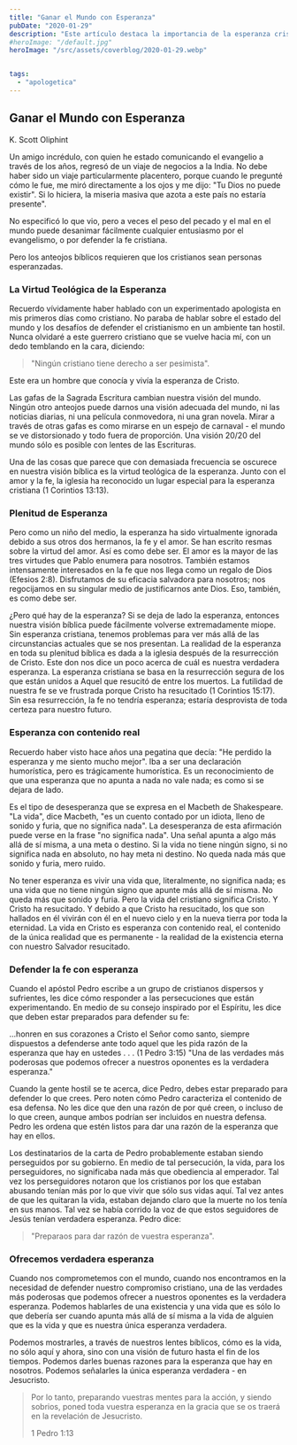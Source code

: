 ```yaml
---
title: "Ganar el Mundo con Esperanza"
pubDate: "2020-01-29"
description: "Este artículo destaca la importancia de la esperanza cristiana como motivación para la evangelización y el compromiso cultural. Argumenta que la esperanza basada en la resurrección de Cristo nos impulsa a influir positivamente en el mundo, confiando en el poder transformador del evangelio y en la soberanía de Dios sobre todas las cosas."
#heroImage: "/default.jpg"
heroImage: "/src/assets/coverblog/2020-01-29.webp"


tags:
  - "apologetica"
---
```


## Ganar el Mundo con Esperanza

K. Scott Oliphint

Un amigo incrédulo, con quien he estado comunicando el evangelio a través de los años, regresó de un viaje de negocios a la India. No debe haber sido un viaje particularmente placentero, porque cuando le pregunté cómo le fue, me miró directamente a los ojos y me dijo: "Tu Dios no puede existir". Si lo hiciera, la miseria masiva que azota a este país no estaría presente".

No especificó lo que vio, pero a veces el peso del pecado y el mal en el mundo puede desanimar fácilmente cualquier entusiasmo por el evangelismo, o por defender la fe cristiana.

Pero los anteojos bíblicos requieren que los cristianos sean personas esperanzadas.

### La Virtud Teológica de la Esperanza

Recuerdo vívidamente haber hablado con un experimentado apologista en mis primeros días como cristiano. No paraba de hablar sobre el estado del mundo y los desafíos de defender el cristianismo en un ambiente tan hostil. Nunca olvidaré a este guerrero cristiano que se vuelve hacia mí, con un dedo temblando en la cara, diciendo:

> "Ningún cristiano tiene derecho a ser pesimista".

Este era un hombre que conocía y vivía la esperanza de Cristo.

Las gafas de la Sagrada Escritura cambian nuestra visión del mundo. Ningún otro anteojos puede darnos una visión adecuada del mundo, ni las noticias diarias, ni una película conmovedora, ni una gran novela. Mirar a través de otras gafas es como mirarse en un espejo de carnaval - el mundo se ve distorsionado y todo fuera de proporción. Una visión 20/20 del mundo sólo es posible con lentes de las Escrituras.

Una de las cosas que parece que con demasiada frecuencia se oscurece en nuestra visión bíblica es la virtud teológica de la esperanza. Junto con el amor y la fe, la iglesia ha reconocido un lugar especial para la esperanza cristiana (1 Corintios 13:13).

### Plenitud de Esperanza

Pero como un niño del medio, la esperanza ha sido virtualmente ignorada debido a sus otros dos hermanos, la fe y el amor. Se han escrito resmas sobre la virtud del amor. Así es como debe ser. El amor es la mayor de las tres virtudes que Pablo enumera para nosotros. También estamos intensamente interesados en la fe que nos llega como un regalo de Dios (Efesios 2:8). Disfrutamos de su eficacia salvadora para nosotros; nos regocijamos en su singular medio de justificarnos ante Dios. Eso, también, es como debe ser.

¿Pero qué hay de la esperanza? Si se deja de lado la esperanza, entonces nuestra visión bíblica puede fácilmente volverse extremadamente miope. Sin esperanza cristiana, tenemos problemas para ver más allá de las circunstancias actuales que se nos presentan. La realidad de la esperanza en toda su plenitud bíblica es dada a la iglesia después de la resurrección de Cristo. Este don nos dice un poco acerca de cuál es nuestra verdadera esperanza. La esperanza cristiana se basa en la resurrección segura de los que están unidos a Aquel que resucitó de entre los muertos. La futilidad de nuestra fe se ve frustrada porque Cristo ha resucitado (1 Corintios 15:17). Sin esa resurrección, la fe no tendría esperanza; estaría desprovista de toda certeza para nuestro futuro.

### Esperanza con contenido real

Recuerdo haber visto hace años una pegatina que decía: "He perdido la esperanza y me siento mucho mejor". Iba a ser una declaración humorística, pero es trágicamente humorística. Es un reconocimiento de que una esperanza que no apunta a nada no vale nada; es como si se dejara de lado.

Es el tipo de desesperanza que se expresa en el Macbeth de Shakespeare. "La vida", dice Macbeth, "es un cuento contado por un idiota, lleno de sonido y furia, que no significa nada". La desesperanza de esta afirmación puede verse en la frase "no significa nada". Una señal apunta a algo más allá de sí misma, a una meta o destino. Si la vida no tiene ningún signo, si no significa nada en absoluto, no hay meta ni destino. No queda nada más que sonido y furia, mero ruido.

No tener esperanza es vivir una vida que, literalmente, no significa nada; es una vida que no tiene ningún signo que apunte más allá de sí misma. No queda más que sonido y furia. Pero la vida del cristiano significa Cristo. Y Cristo ha resucitado. Y debido a que Cristo ha resucitado, los que son hallados en él vivirán con él en el nuevo cielo y en la nueva tierra por toda la eternidad. La vida en Cristo es esperanza con contenido real, el contenido de la única realidad que es permanente - la realidad de la existencia eterna con nuestro Salvador resucitado.

### Defender la fe con esperanza

Cuando el apóstol Pedro escribe a un grupo de cristianos dispersos y sufrientes, les dice cómo responder a las persecuciones que están experimentando. En medio de su consejo inspirado por el Espíritu, les dice que deben estar preparados para defender su fe:

…honren en sus corazones a Cristo el Señor como santo, siempre dispuestos a defenderse ante todo aquel que les pida razón de la esperanza que hay en ustedes . . . (1 Pedro 3:15) "Una de las verdades más poderosas que podemos ofrecer a nuestros oponentes es la verdadera esperanza."

Cuando la gente hostil se te acerca, dice Pedro, debes estar preparado para defender lo que crees. Pero noten cómo Pedro caracteriza el contenido de esa defensa. No les dice que den una razón de por qué creen, o incluso de lo que creen, aunque ambos podrían ser incluidos en nuestra defensa. Pedro les ordena que estén listos para dar una razón de la esperanza que hay en ellos.

Los destinatarios de la carta de Pedro probablemente estaban siendo perseguidos por su gobierno. En medio de tal persecución, la vida, para los perseguidores, no significaba nada más que obediencia al emperador. Tal vez los perseguidores notaron que los cristianos por los que estaban abusando tenían más por lo que vivir que sólo sus vidas aquí. Tal vez antes de que les quitaran la vida, estaban dejando claro que la muerte no los tenía en sus manos. Tal vez se había corrido la voz de que estos seguidores de Jesús tenían verdadera esperanza. Pedro dice:

> "Preparaos para dar razón de vuestra esperanza".

### Ofrecemos verdadera esperanza

Cuando nos comprometemos con el mundo, cuando nos encontramos en la necesidad de defender nuestro compromiso cristiano, una de las verdades más poderosas que podemos ofrecer a nuestros oponentes es la verdadera esperanza. Podemos hablarles de una existencia y una vida que es sólo lo que debería ser cuando apunta más allá de sí misma a la vida de alguien que es la vida y que es nuestra única esperanza verdadera.

Podemos mostrarles, a través de nuestros lentes bíblicos, cómo es la vida, no sólo aquí y ahora, sino con una visión de futuro hasta el fin de los tiempos. Podemos darles buenas razones para la esperanza que hay en nosotros. Podemos señalarles la única esperanza verdadera - en Jesucristo.

> Por lo tanto, preparando vuestras mentes para la acción, y siendo sobrios, poned toda vuestra esperanza en la gracia que se os traerá en la revelación de Jesucristo.
>
> 1 Pedro 1:13
